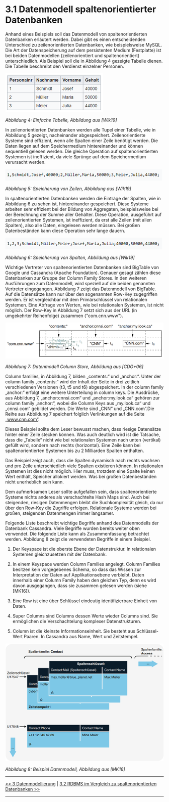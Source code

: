 # 3.1 Datenmodell spaltenorientierter Datenbanken

Anhand eines Beispiels soll das Datenmodell von spaltenorientierten Datenbanken erläutert werden. Dabei gibt es einen entscheidenden Unterschied zu zeilenorientierten Datenbanken, wie beispielsweise MySQL. Die Art der Datenspeicherung auf dem persistenten Medium (Festplatte) ist bei beiden Datenmodellen (zeilenorientiert und spaltenorientiert) unterschiedlich. Als Beispiel soll die in Abbildung 4 gezeigte Tabelle dienen. Die Tabelle beschreibt den Verdienst einzelner Personen. 

![Alternativer Text](images/tabelle.PNG "Optionaler Titel")

*Abbildung 4: Einfache Tabelle, Abbildung aus [Wik19]*

In zeilenorientierten Datenbanken werden alle Tupel einer Tabelle, wie in Abbildung 5 gezeigt, nacheinander abgespeichert. Zeilenorientierte Systeme sind effizient, wenn alle Spalten einer Zeile benötigt werden. Die Daten liegen auf dem Speichermedium hintereinander und können sequentiell gelesen werden. Die gleiche Operation auf spaltenorientierten Systemen ist ineffizient, da viele Sprünge auf dem Speichermedium verursacht werden.

![Alternativer Text](images/speicherung_zeile.PNG "Optionaler Titel")

*Abbildung 5: Speicherung von Zeilen, Abbildung aus [Wik19]*

In spaltenorientierten Datenbanken werden die Einträge der Spalten, wie in Abbildung 6 zu sehen ist, hintereinander gespeichert. Diese Systeme arbeiten sehr effizient bei der Bildung von Aggregaten, beispielsweise bei der Berechnung der Summe aller Gehälter. Diese Operation, ausgeführt auf zeilenorientierten Systemen, ist ineffizient, da erst alle Zeilen (mit allen Spalten), also alle Daten, eingelesen werden müssen. Bei großen Datenbeständen kann diese Operation sehr lange dauern.

![Alternativer Text](images/speicherung_spalte.PNG "Optionaler Titel")

*Abbildung 6: Speicherung von Spalten, Abbildung aus [Wik19]*

Wichtige Vertreter von spaltenorientierten Datenbanken sind BigTable von Google und Cassandra (Apache Foundation). Genauer gesagt zählen diese Datenbanken zur Gruppe der Column Family Stores. In den weiteren Ausführungen zum Datenmodell, wird speziell auf die beiden genannten Vertreter eingegangen. Abbildung 7 zeigt das Datenmodell von BigTable. Auf die Datensätze kann nur über den sogenannten Row-Key zugegriffen werden. Er ist vergleichbar mit dem Primärschlüssel von relationalen Systemen. Eine Abfrage von Werten, wie bei relationalen Systemen, ist nicht möglich. Der Row-Key in Abbildung 7 setzt sich aus der URL (in umgekehrter Reihenfolge) zusammen ("com.cnn.www").

![Alternativer Text](images/data_modell_google_bigtable.PNG "Optionaler Titel")

*Abbildung 7: Datenmodell Column Store, Abbildung aus [CDG+06]*

Column families, in Abbildung 7, bilden „contents:“ und „anchor:“. Unter der column family „contents:“ wird der Inhalt der Seite in drei zeitlich verschiedenen Versionen (t3, t5 und t6) abgespeichert. In der column family „anchor:“ erfolgt eine weitere Unterteilung in column keys. Die Ausdrücke, aus Abbildung 7, „anchor:cnnsi.com“ und „anchor:my.look.ca“ gehören zur column family „anchor:“, wobei die Column Keys aus „my.look.ca“ und „cnnsi.com“ gebildet werden. Die Werte sind „CNN“ und „CNN.com“.Die Reihe aus Abbildung 7 speichert folglich Verlinkungen auf die Seite „www.cnn.com“. 

Dieses Beispiel sollte dem Leser bewusst machen, dass riesige Datensätze hinter einer Zeile stecken können. Was auch deutlich wird ist die Tatsache, dass die „Tabelle“ nicht wie bei relationalen Systemen nach unten (vertikal) gefüllt wird, sondern nach rechts (horizontal). Eine Zeile kann bei spaltenorientierten Systemen bis zu 2 Milliarden Spalten enthalten.

Das Beispiel zeigt auch, dass die Spalten dynamisch nach rechts wachsen und pro Zeile unterschiedlich viele Spalten existieren können. In relationalen Systemen ist dies nicht möglich. Hier muss, trotzdem eine Spalte keinen Wert enthält, Speicher allokiert werden. Was bei großen Datenbeständen nicht unerheblich sein kann.

Dem aufmerksamen Leser sollte aufgefallen sein, dass spaltenorientierte Systeme nichts anderes als verschachtelte Hash Maps sind. Auch bei steigenden, riesigen Datenmengen bleibt die Suchkomplexität gleich, da nur über den Row-Key die Zugriffe erfolgen. Relationale Systeme werden bei großen, steigenden Datenmengen immer langsamer. 

Folgende Liste beschreibt wichtige Begriffe anhand des Datenmodells der Datenbank Cassandra. Viele Begriffe wurden bereits weiter oben verwendet. Die folgende Liste kann als Zusammenfassung betrachtet werden. Abbildung 8 zeigt die verwendeten Begriffe in einem Beispiel.

1. Der Keyspace ist die oberste Ebene der Datenstruktur. In relationalen Systemen gleichzusetzen mit der Datenbank.

2. In einem Keyspace werden Column Families angelegt. Column Families besitzen kein vorgegebenes Schema, so dass das Wissen zur Interpretation der Daten auf Applikationsebene verbleibt. Daten innerhalb einer Column Family haben den gleichen Typ, denn es wird davon ausgegangen, dass sie zusammen gelesen werden (siehe [MK16]). 

3. Eine Row ist eine über Schlüssel eindeutig identifizierbare Einheit von Daten.

4. Super Columns sind Columns dessen Werte wieder Columns sind. Sie ermöglichen die Verschachtelung komplexer Datenstrukturen.

5. Column ist die kleinste Informationseinheit. Sie besteht aus Schlüssel-Wert Paaren. In Cassandra aus Name, Wert und Zeitstempel.

![Alternativer Text](images/zusammenfassung_spaltenfamilie.PNG "Optionaler Titel")

*Abbildung 8: Beispiel Datenmodell, Abbildung aus [MK16]*

---

[<< 3 Datenmodellierung](modellierung_3.md) | [3.2 RDBMS im Vergleich zu spaltenorientierten Datenbanken >>](modellierung_3_2.md)

---
